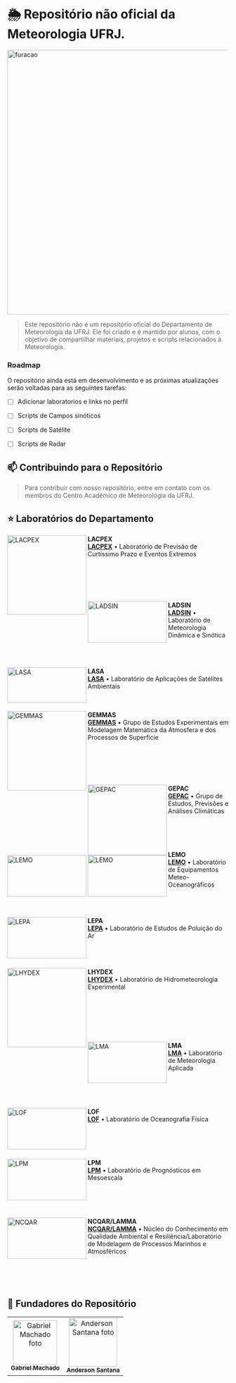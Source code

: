 # 🌦️ Repositório não oficial da Meteorologia UFRJ.

<img height=600em src="https://media.discordapp.net/attachments/1015759107220852826/1339010073699029044/file-KQAbv4hjVeGvbMpT3feCj3.png?ex=67ad29cf&is=67abd84f&hm=50074bd3f67615691596c4128bc1f05d48cd763852170d0f18f09b12a770c07b&=&format=webp&quality=lossless&width=671&height=671" alt="furacao">

> Este repositório não é um repositório oficial do Departamento de Meteorologia da UFRJ. Ele foi criado e é mantido por alunos, com o objetivo de compartilhar materiais, projetos e scripts relacionados à Meteorologia.


### Roadmap

O repositório ainda está em desenvolvimento e as próximas atualizações serão voltadas para as seguintes tarefas:


- [ ] Adicionar laboratorios e links no perfil
- [ ] Scripts de Campos sinóticos
- [ ] Scripts de Satélite
- [ ] Scripts de Radar


## 📫 Contribuindo para o Repositório

> Para contribuir com nosso repositório, entre em contato com os membros do Centro Acadêmico de Meteorologia da UFRJ.


## ⭐ Laboratórios do Departamento

[<img align="left" height="180px" width="180px" alt="LACPEX" src="https://meteorologia.igeo.ufrj.br/wp-content/uploads/2023/03/LACPEX-300x300.png"/>](https://github.com/lacpex)

**LACPEX** \
[**LACPEX**](https://github.com/lacpex) • Laboratório de Previsão de Curtíssimo Prazo e Eventos Extremos \
\
\
\
\
<br/>

[<img align="left" height="94px" width="180px" alt="LADSIN" src="https://lirp.cdn-website.com/73195942/dms3rep/multi/opt/LOGO-LADSIN--281-29-1fbe4d05-378w.png"/>](https://ladsin.com.br/)

**LADSIN** \
[**LADSIN**](https://ladsin.com.br/) • Laboratório de Meteorologia Dinâmica e Sinótica \
\
\
<br/>

[<img align="left" height="80px" width="180px" alt="LASA" src="https://meteorologia.igeo.ufrj.br/wp-content/uploads/2023/03/LASA-300x88.png"/>](https://lasa.ufrj.br/)

**LASA** \
[**LASA**](https://lasa.ufrj.br/) • Laboratório de Aplicações de Satélites Ambientais \
\
<br/>

<img align="left" height="180px" width="180px" alt="GEMMAS" src="https://meteorologia.igeo.ufrj.br/wp-content/uploads/2023/03/gemmas.jpg"/>

**GEMMAS** \
[**GEMMAS**](https://meteorologia.igeo.ufrj.br/departamento/laboratorios-de-pesquisa/) • Grupo de Estudos Experimentais em Modelagem Matemática da Atmosfera e dos Processos de Superfície \
\
\
\
\
<br/>

<img align="left" height="160px" width="180px" alt="GEPAC" src="https://meteorologia.igeo.ufrj.br/wp-content/uploads/2023/06/gepacnovo-edited.jpg"/>

**GEPAC** \
[**GEPAC**](https://meteorologia.igeo.ufrj.br/departamento/laboratorios-de-pesquisa/) • Grupo de Estudos, Previsões e Análises Climáticas \
\
\
\
<br/>

<img align="left" height="94px" width="180px" alt="LEMO" src="https://meteorologia.igeo.ufrj.br/wp-content/uploads/2023/03/logo_simcosta.png"/>
<img align="left" height="94px" width="180px" alt="LEMO" src="https://meteorologia.igeo.ufrj.br/wp-content/uploads/2023/03/logomovar-300x144.png"/>


**LEMO** \
[**LEMO**](https://simcosta.furg.br/home) • Laboratório de Equipamentos Meteo-Oceanográficos \
\
\
<br/>

<img align="left" height="94px" width="180px" alt="LEPA" src="https://meteorologia.igeo.ufrj.br/wp-content/uploads/2023/03/lepa-300x228.png"/>

**LEPA** \
[**LEPA**](https://meteorologia.igeo.ufrj.br/departamento/laboratorios-de-pesquisa/) • Laboratório de Estudos de Poluição do Ar \
\
\
<br/>

<img align="left" height="180px" width="180px" alt="LHYDEX" src="https://meteorologia.igeo.ufrj.br/wp-content/uploads/2023/03/lhydex.png"/>

**LHYDEX** \
[**LHYDEX**](https://lhydex.igeo.ufrj.br/) • Laboratório de Hidrometeorologia Experimental \
\
\
\
\
\
<br/>

<img align="left" height="94px" width="180px" alt="LMA" src="https://meteorologia.igeo.ufrj.br/wp-content/uploads/2023/03/LMA.png"/>

**LMA** \
[**LMA**](https://lma.ufrj.br) • Laboratório de Meteorologia Aplicada \
\
\
\
<br/>

<img align="left" height="94px" width="180px" alt="LOF" src="https://meteorologia.igeo.ufrj.br/wp-content/uploads/2023/03/LOF.png"/>

**LOF** \
[**LOF**](https://meteorologia.igeo.ufrj.br/departamento/laboratorios-de-pesquisa/) • Laboratório de Oceanografia Física \
\
\
\
<br/>

<img align="left" height="94px" width="180px" alt="LPM" src="https://meteorologia.igeo.ufrj.br/wp-content/uploads/2023/03/LPM.png"/>

**LPM** \
[**LPM**](https://meteorologia.igeo.ufrj.br/departamento/laboratorios-de-pesquisa/) • Laboratório de Prognósticos em Mesoescala \
\
\
\
<br/>

<img align="left" height="94px" width="180px" alt="NCQAR" src="https://meteorologia.igeo.ufrj.br/wp-content/uploads/2023/06/NCQAR-LAMMA.png"/>

**NCQAR/LAMMA** \
[**NCQAR/LAMMA**](https://meteorologia.igeo.ufrj.br/departamento/laboratorios-de-pesquisa/) • Núcleo do Conhecimento em Qualidade Ambiental e Resiliência/Laboratório de Modelagem de Processos Marinhos e Atmosféricos \
\
\
\
<br/>

## 🤝 Fundadores do Repositório

<table>
  <tr>
    <td align="center">
      <a href="#" title="https://github.com/GHMachado">
        <img src="https://cdn.discordapp.com/attachments/630479813903122433/1339021786309726218/gabriel.jpg?ex=67ad34b7&is=67abe337&hm=17548c9a01df083b4cdfc037de2d1e70bae4357b7f57bb6e749bd63bf5606cf0" width="100px;" alt="Gabriel Machado foto"/><br>
        <sub>
          <b> Gabriel Machado </b>
        </sub>
      </a>
    </td>
    <td align="center">
      <a href="#" title="https://github.com/Andess2018">
        <img src="https://cdn.discordapp.com/attachments/630479813903122433/1339024223158407218/anderson2.jpg?ex=67ad36fc&is=67abe57c&hm=4ec2410cd0373a8817c5a9f71f5f15cdd09defc8f54ce9fe9bc6824f41ff8c88&" width="110px;" alt="Anderson Santana foto"/><br>
        <sub>
          <b> Anderson Santana </b>
    </td>
  </tr>
</table>


